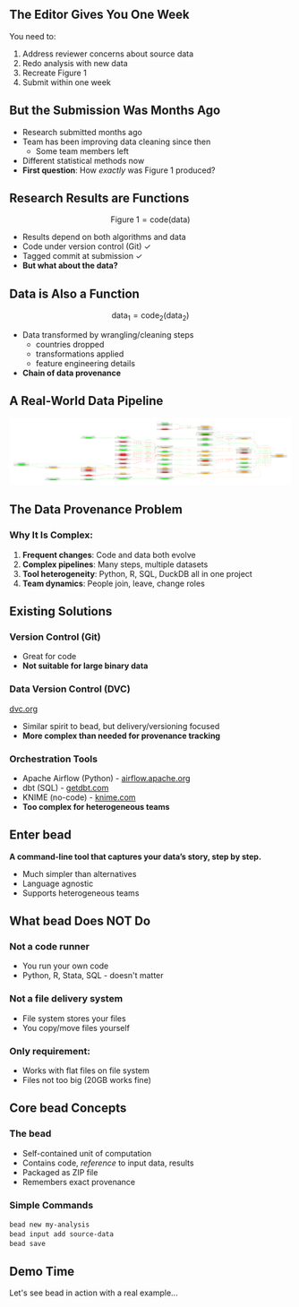 
## The Editor Gives You One Week
You need to:

1. Address reviewer concerns about source data
2. Redo analysis with new data
3. Recreate Figure 1
4. Submit within one week

## But the Submission Was Months Ago

- Research submitted months ago
- Team has been improving data cleaning since then
    - Some team members left
- Different statistical methods now
- **First question**: How _exactly_ was Figure 1 produced?

## Research Results are Functions

$$\text{Figure 1} = \text{code}(\text{data})$$

- Results depend on both algorithms and data
- Code under version control (Git) ✓
- Tagged commit at submission ✓
- **But what about the data?**

## Data is Also a Function

$$\text{data}_1 = \text{code}_2(\text{data}_2)$$

- Data transformed by wrangling/cleaning steps
    - countries dropped
    - transformations applied
    - feature engineering details
- **Chain of data provenance**

## A Real-World Data Pipeline

![](images/Proc_LTS.png)

## The Data Provenance Problem

### Why It Is Complex:
1. **Frequent changes**: Code and data both evolve
2. **Complex pipelines**: Many steps, multiple datasets
3. **Tool heterogeneity**: Python, R, SQL, DuckDB all in one project
4. **Team dynamics**: People join, leave, change roles


## Existing Solutions

### Version Control (Git)
- Great for code
- **Not suitable for large binary data**

### Data Version Control (DVC)
[dvc.org](https://dvc.org)

- Similar spirit to bead, but delivery/versioning focused  
- **More complex than needed for provenance tracking**

### Orchestration Tools
- Apache Airflow (Python) - [airflow.apache.org](https://airflow.apache.org)
- dbt (SQL) - [getdbt.com](https://www.getdbt.com)
- KNIME (no-code) - [knime.com](https://knime.com)
- **Too complex for heterogeneous teams**

## Enter bead

**A command-line tool that captures your data’s story, step by step.**

- Much simpler than alternatives
- Language agnostic
- Supports heterogeneous teams

## What bead Does NOT Do

### Not a code runner
- You run your own code
- Python, R, Stata, SQL - doesn't matter

### Not a file delivery system
- File system stores your files
- You copy/move files yourself

### Only requirement:
- Works with flat files on file system
- Files not too big (20GB works fine)

## Core bead Concepts

### The bead
- Self-contained unit of computation
- Contains code, _reference_ to input data, results
- Packaged as ZIP file
- Remembers exact provenance

### Simple Commands
```bash
bead new my-analysis
bead input add source-data
bead save 
```

## Demo Time

Let's see bead in action with a real example...


